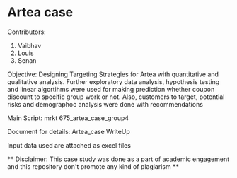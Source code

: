 # Artea case

Contributors:
1. Vaibhav
2. Louis
3. Senan

Objective: Designing Targeting Strategies for Artea with quantitative and qualitative analysis. Further exploratory data analysis, hypothesis testing and linear algortihms were used for making prediction whether coupon discount to specific group work or not. Also, customers to target, potential risks and demographoc analysis were done with recommendations

Main Script: mrkt 675_artea_case_group4

Document for details: Artea_case WriteUp

Input data used are attached as excel files

** Disclaimer: This case study was done as a part of academic engagement and this repository don't promote any kind of plagiarism **
